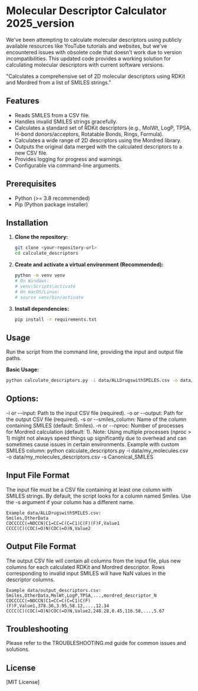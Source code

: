 # Molecular Descriptor Calculator 2025_version

We've been attempting to calculate molecular descriptors using publicly available resources like YouTube tutorials and websites, but we've encountered issues with obsolete code that doesn't work due to version incompatibilities. This updated code provides a working solution for calculating molecular descriptors with current software versions.

"Calculates a comprehensive set of 2D molecular descriptors using RDKit and Mordred from a list of SMILES strings."

## Features

*   Reads SMILES from a CSV file.
*   Handles invalid SMILES strings gracefully.
*   Calculates a standard set of RDKit descriptors (e.g., MolWt, LogP, TPSA, H-bond donors/acceptors, Rotatable Bonds, Rings, Formula).
*   Calculates a wide range of 2D descriptors using the Mordred library.
*   Outputs the original data merged with the calculated descriptors to a new CSV file.
*   Provides logging for progress and warnings.
*   Configurable via command-line arguments.

## Prerequisites

*   Python (>= 3.8 recommended)
*   Pip (Python package installer)

## Installation

1.  **Clone the repository:**
    ```bash
    git clone <your-repository-url>
    cd calculate_descriptors
    ```

2.  **Create and activate a virtual environment (Recommended):**
    ```bash
    python -m venv venv
    # On Windows:
    # venv\Scripts\activate
    # On macOS/Linux:
    # source venv/bin/activate
    ```

3.  **Install dependencies:**
    ```bash
    pip install -r requirements.txt
    ```

## Usage

Run the script from the command line, providing the input and output file paths.

**Basic Usage:**

```bash
python calculate_descriptors.py -i data/ALLDrugswithSMILES.csv -o data/output_descriptors.csv
```
## Options:
-i or --input: Path to the input CSV file (required).
-o or --output: Path for the output CSV file (required).
-s or --smiles_column: Name of the column containing SMILES (default: Smiles).
-n or --nproc: Number of processes for Mordred calculation (default: 1). Note: Using multiple processes (nproc > 1) might not always speed things up significantly due to overhead and can sometimes cause issues in certain environments.
Example with custom SMILES column:
python calculate_descriptors.py -i data/my_molecules.csv -o data/my_molecules_descriptors.csv -s Canonical_SMILES

## Input File Format
The input file must be a CSV file containing at least one column with SMILES strings. By default, the script looks for a column named Smiles. Use the -s argument if your column has a different name.
```
Example data/ALLDrugswithSMILES.csv:
Smiles,OtherData
COCCCCC(=NOCCN)C1=CC=C(C=C1)C(F)(F)F,Value1
CCCC(C)(COC(=O)N)COC(=O)N,Value2
```
## Output File Format
The output CSV file will contain all columns from the input file, plus new columns for each calculated RDKit and Mordred descriptor. Rows corresponding to invalid input SMILES will have NaN values in the descriptor columns.
```
Example data/output_descriptors.csv:
Smiles,OtherData,MolWt,LogP,TPSA,...,mordred_descriptor_N
COCCCCC(=NOCCN)C1=CC=C(C=C1)C(F)(F)F,Value1,378.36,3.95,58.12,...,12.34
CCCC(C)(COC(=O)N)COC(=O)N,Value2,248.28,0.45,116.58,...,5.67
```` 
## Troubleshooting
Please refer to the TROUBLESHOOTING.md guide for common issues and solutions.

## License
[MIT License]
